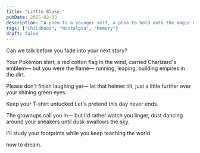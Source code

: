 ```yaml
---
title: "Little Blake,"
pubDate: 2025-02-03
description: "A poem to a younger self, a plea to hold onto the magic of childhood."
tags: ["Childhood", "Nostalgia", "Memory"]
draft: false
---
```


Can we talk
before you fade
into your next story?

Your Pokémon shirt,
a red cotton flag in the wind,
carried Charizard's emblem—
but you were the flame—
running, leaping,
building empires in the dirt.

Please don't finish laughing yet—
let that helmet tilt, just a little
further over your shining green eyes.

Keep your T-shirt untucked
Let's pretend
this day never ends.

The grownups call you in—
but I'd rather watch you linger,
dust dancing
around your sneakers
until dusk swallows the sky.

I'll study your footprints
while you keep teaching the world 

how to dream. 